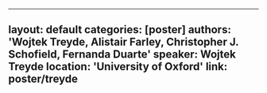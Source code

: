 ---
layout: default
categories: [poster]
authors: 'Wojtek Treyde, Alistair Farley, Christopher J. Schofield, Fernanda Duarte'
speaker: Wojtek Treyde
location: 'University of Oxford'
link: poster/treyde
--
